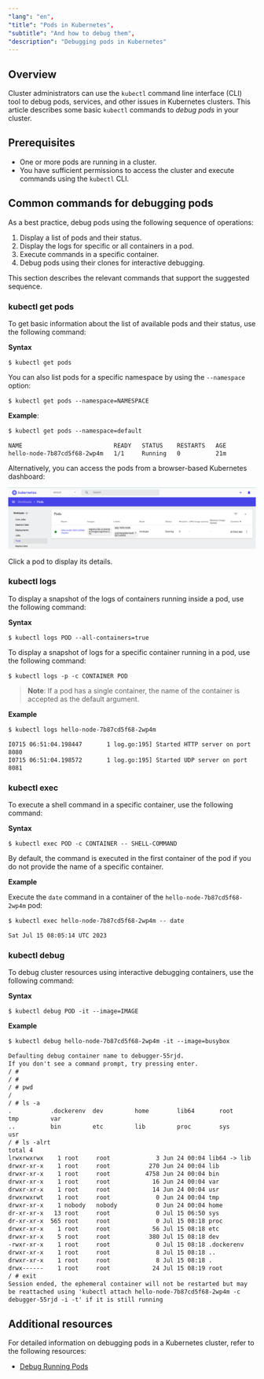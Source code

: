 ```yaml
---
"lang": "en",
"title": "Pods in Kubernetes",
"subtitle": "And how to debug them",
"description": "Debugging pods in Kubernetes"
---
```


## Overview

Cluster administrators can use the `kubectl` command line interface (CLI) tool to debug pods, services, and other issues in Kubernetes clusters. This article describes some basic `kubectl` commands to *debug pods* in your cluster.

## Prerequisites

- One or more pods are running in a cluster.
- You have sufficient permissions to access the cluster and execute commands using the `kubectl` CLI. 

## Common commands for debugging pods

As a best practice, debug pods using the following sequence of operations:

1. Display a list of pods and their status.
2. Display the logs for specific or all containers in a pod.
3. Execute commands in a specific container.
4. Debug pods using their clones for interactive debugging.

This section describes the relevant commands that support the suggested sequence.

### **kubectl get pods**

To get basic information about the list of available pods and their status, use the following command:

**Syntax**

```shell
$ kubectl get pods
```

You can also list pods for a specific namespace by using the `--namespace` option:
```shell
$ kubectl get pods --namespace=NAMESPACE
```

**Example**:

```shell
$ kubectl get pods --namespace=default
```

```shell
NAME                          READY   STATUS    RESTARTS   AGE
hello-node-7b87cd5f68-2wp4m   1/1     Running   0          21m
```

Alternatively, you can access the pods from a browser-based Kubernetes dashboard:

![View pods in dashboard](./images/pods.png)

Click a pod to display its details.

### **kubectl logs**

To display a snapshot of the logs of containers running inside a pod, use the following command:

**Syntax**

```shell
$ kubectl logs POD --all-containers=true
```

To display a snapshot of logs for a specific container running in a pod, use the following command:

```shell
$ kubectl logs -p -c CONTAINER POD
```

> **Note**: If a pod has a single container, the name of the container is accepted as the default argument.

**Example**

```shell
$ kubectl logs hello-node-7b87cd5f68-2wp4m
```

```shell
I0715 06:51:04.198447       1 log.go:195] Started HTTP server on port 8080
I0715 06:51:04.198572       1 log.go:195] Started UDP server on port  8081

```

### **kubectl exec**

To execute a shell command in a specific container, use the following command:

**Syntax**

```shell
$ kubectl exec POD -c CONTAINER -- SHELL-COMMAND
```

By default, the command is executed in the first container of the pod if you do not provide the name of a specific container.

**Example**

Execute the `date` command in a container of the `hello-node-7b87cd5f68-2wp4m` pod:

```shell
$ kubectl exec hello-node-7b87cd5f68-2wp4m -- date
```

```shell
Sat Jul 15 08:05:14 UTC 2023
```

### **kubectl debug** 

To debug cluster resources using interactive debugging containers, use the following command:

**Syntax**

```shell
$ kubectl debug POD -it --image=IMAGE
```

**Example**

```shell
$ kubectl debug hello-node-7b87cd5f68-2wp4m -it --image=busybox
```

```shell
Defaulting debug container name to debugger-55rjd.
If you don't see a command prompt, try pressing enter.
/ # 
/ # 
/ # pwd
/
/ # ls -a
.           .dockerenv  dev         home        lib64       root        tmp         var
..          bin         etc         lib         proc        sys         usr
/ # ls -alrt
total 4
lrwxrwxrwx    1 root     root             3 Jun 24 00:04 lib64 -> lib
drwxr-xr-x    1 root     root           270 Jun 24 00:04 lib
drwxr-xr-x    1 root     root          4758 Jun 24 00:04 bin
drwxr-xr-x    1 root     root            16 Jun 24 00:04 var
drwxr-xr-x    1 root     root            14 Jun 24 00:04 usr
drwxrwxrwt    1 root     root             0 Jun 24 00:04 tmp
drwxr-xr-x    1 nobody   nobody           0 Jun 24 00:04 home
dr-xr-xr-x   13 root     root             0 Jul 15 06:50 sys
dr-xr-xr-x  565 root     root             0 Jul 15 08:18 proc
drwxr-xr-x    1 root     root            56 Jul 15 08:18 etc
drwxr-xr-x    5 root     root           380 Jul 15 08:18 dev
-rwxr-xr-x    1 root     root             0 Jul 15 08:18 .dockerenv
drwxr-xr-x    1 root     root             8 Jul 15 08:18 ..
drwxr-xr-x    1 root     root             8 Jul 15 08:18 .
drwx------    1 root     root            24 Jul 15 08:19 root
/ # exit
Session ended, the ephemeral container will not be restarted but may be reattached using 'kubectl attach hello-node-7b87cd5f68-2wp4m -c debugger-55rjd -i -t' if it is still running
```

## Additional resources

For detailed information on debugging pods in a Kubernetes cluster, refer to the following resources:

- [Debug Running Pods](https://kubernetes.io/docs/tasks/debug/debug-application/debug-running-pod/)